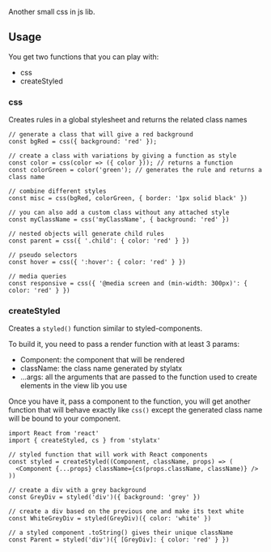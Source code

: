Another small css in js lib.

## Usage

You get two functions that you can play with:
- css
- createStyled

### css

Creates rules in a global stylesheet and returns the related class names

```JS
// generate a class that will give a red background
const bgRed = css({ background: 'red' });

// create a class with variations by giving a function as style
const color = css(color => ({ color })); // returns a function
const colorGreen = color('green'); // generates the rule and returns a class name

// combine different styles
const misc = css(bgRed, colorGreen, { border: '1px solid black' })

// you can also add a custom class without any attached style
const myClassName = css('myClassName', { background: 'red' })

// nested objects will generate child rules
const parent = css({ '.child': { color: 'red' } })

// pseudo selectors
const hover = css({ ':hover': { color: 'red' } })

// media queries
const responsive = css({ '@media screen and (min-width: 300px)': { color: 'red' } })
```

### createStyled

Creates a `styled()` function similar to styled-components.

To build it, you need to pass a render function with at least 3 params:
- Component: the component that will be rendered
- className: the class name generated by stylatx
- ...args: all the arguments that are passed to the function used to create elements in the view lib you use

Once you have it, pass a component to the function, you will get another function that will behave exactly like `css()` except the generated class name will be bound to your component.

```JS
import React from 'react'
import { createStyled, cs } from 'stylatx'

// styled function that will work with React components
const styled = createStyled((Component, className, props) => (
  <Component {...props} className={cs(props.className, className)} />
))

// create a div with a grey background
const GreyDiv = styled('div')({ background: 'grey' })

// create a div based on the previous one and make its text white
const WhiteGreyDiv = styled(GreyDiv)({ color: 'white' })

// a styled component .toString() gives their unique className
const Parent = styled('div')({ [GreyDiv]: { color: 'red' } })

```



